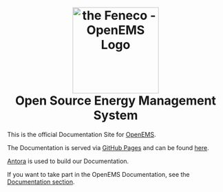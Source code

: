 <h1 align="center">
  <img src="https://raw.githubusercontent.com/OpenEMS/openems/develop/doc/img/OpenEMS-Logo.png" alt="the Feneco - OpenEMS Logo" width="200"></a>
  <br/>Open Source Energy Management System
</h1>

This is the official Documentation Site for [OpenEMS](https://github.com/OpenEMS/openems).

The Documentation is served via [GitHub Pages](https://pages.github.com/) and can be found [here](https://openems.github.io/openems.io/).

[Antora](https://antora.org/) is used to build our Documentation.

If you want to take part in the OpenEMS Documentation, see the [Documentation section](https://openems.github.io/openems.io/openems/latest/documentation.html).
